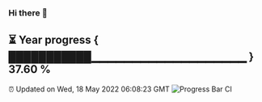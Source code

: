 ### Hi there 👋
⏳ Year progress { ███████████▁▁▁▁▁▁▁▁▁▁▁▁▁▁▁▁▁▁▁ } 37.60 %
---
⏰ Updated on Wed, 18 May 2022 06:08:23 GMT
![Progress Bar CI](https://github.com/Moyi321/Moyi321/workflows/Progress%20Bar%20CI/badge.svg)
